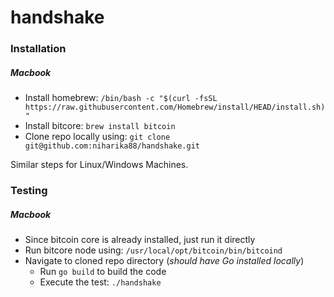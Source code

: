 # handshake

### Installation
##### Macbook
 - Install homebrew: `/bin/bash -c "$(curl -fsSL https://raw.githubusercontent.com/Homebrew/install/HEAD/install.sh)"`
 - Install bitcore: `brew install bitcoin`
 - Clone repo locally using: `git clone git@github.com:niharika88/handshake.git`

Similar steps for Linux/Windows Machines.
### Testing
##### Macbook
 - Since bitcoin core is already installed, just run it directly
 - Run bitcore node using: `/usr/local/opt/bitcoin/bin/bitcoind`
 - Navigate to cloned repo directory (_should have Go installed locally_)
   - Run `go build` to build the code
   - Execute the test: `./handshake`
